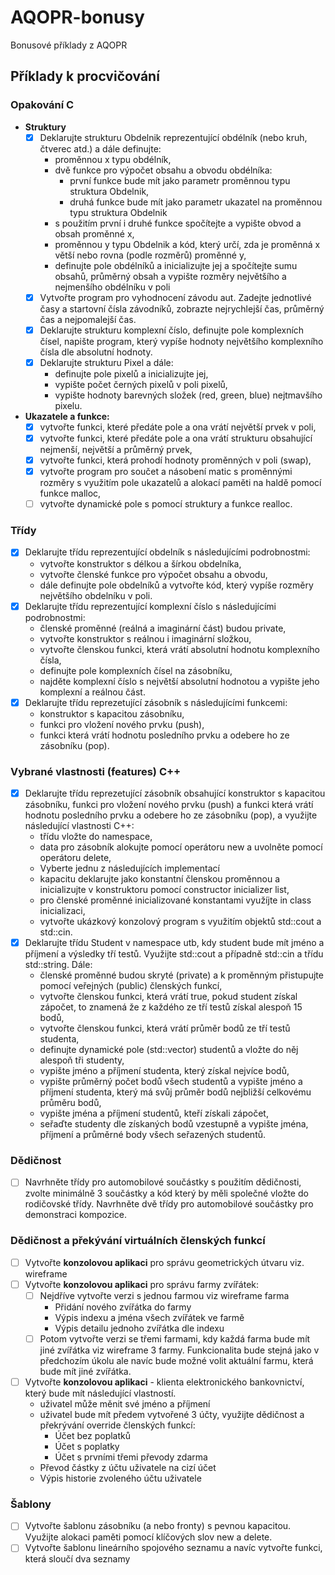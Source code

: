 # AQOPR-bonusy
Bonusové příklady z AQOPR

## Příklady k procvičování

### Opakování C
- **Struktury**
  - [x] Deklarujte strukturu Obdelnik reprezentující obdélník (nebo kruh, čtverec atd.) a dále definujte:
    - proměnnou x typu obdélník,
	- dvě funkce pro výpočet obsahu a obvodu obdélníka:
	  - první funkce bude mít jako parametr proměnnou typu struktura Obdelnik,
	  - druhá funkce bude mít jako parametr ukazatel na proměnnou typu struktura Obdelnik
	- s použitím první i druhé funkce spočítejte a vypište obvod a obsah proměnné x,
	- proměnnou y typu Obdelnik a kód, který určí, zda je proměnná x větší nebo rovna (podle rozměrů) proměnné y,
	- definujte pole obdélníků a inicializujte jej a spočítejte sumu obsahů, průměrný obsah a vypište rozměry největšího a nejmenšího obdélníku v poli
  - [x] Vytvořte program pro vyhodnocení závodu aut. Zadejte jednotlivé časy a startovní čísla závodníků, zobrazte nejrychlejší čas, průměrný čas a nejpomalejší čas.
  - [x] Deklarujte strukturu komplexní číslo, definujte pole komplexních čísel, napište program, který vypíše hodnoty největšího komplexního čísla dle absolutní hodnoty.
  - [x] Deklarujte strukturu Pixel a dále:
	- definujte pole pixelů a inicializujte jej,
	- vypište počet černých pixelů v poli pixelů,
	- vypište hodnoty barevných složek (red, green, blue) nejtmavšího pixelu.
- **Ukazatele a funkce:**
  - [x] vytvořte funkci, které předáte pole a ona vrátí největší prvek v poli,
  - [x] vytvořte funkci, které předáte pole a ona vrátí strukturu obsahující nejmenší, největší a průměrný prvek,
  - [x] vytvořte funkci, která prohodí hodnoty proměnných v poli (swap),
  - [x] vytvořte program pro součet a násobení matic s proměnnými rozměry s využitím pole ukazatelů a alokací paměti na haldě pomocí funkce malloc,
  - [ ] vytvořte dynamické pole s pomocí struktury a funkce realloc.

### Třídy
- [x] Deklarujte třídu reprezentující obdelník s následujícími podrobnostmi:
  - vytvořte konstruktor s délkou a šírkou obdelníka,
  - vytvořte členské funkce pro výpočet obsahu a obvodu,
  - dále definujte pole obdelníků a vytvořte kód, který vypíše rozměry největšího obdelníku v poli.
- [x] Deklarujte třídu reprezentující komplexní číslo s následujícími podrobnostmi:
  - členské proměnné (reálná a imaginární část) budou private,
  - vytvořte konstruktor s reálnou i imaginární složkou,
  - vytvořte členskou funkci, která vrátí absolutní hodnotu komplexního čísla,
  - definujte pole komplexních čísel na zásobníku,
  - najděte komplexní číslo s největší absolutní hodnotou a vypište jeho komplexní a reálnou část.
- [x] Deklarujte třídu reprezetující zásobník s následujícími funkcemi:
  - konstruktor s kapacitou zásobníku,
  - funkci pro vložení nového prvku (push),
  - funkci která vrátí hodnotu posledního prvku a odebere ho ze zásobníku (pop).

### Vybrané vlastnosti (features) C++
- [x] Deklarujte třídu reprezetující zásobník obsahující konstruktor s kapacitou zásobníku, funkci pro vložení nového prvku (push) a funkci která vrátí hodnotu posledního prvku a odebere ho ze zásobníku (pop), a využijte následující vlastnosti C++:
  - třídu vložte do namespace,
  - data pro zásobník alokujte pomocí operátoru new a uvolněte pomocí operátoru delete,
  - Vyberte jednu z následujících implementací
  - kapacitu deklarujte jako konstantní členskou proměnnou a inicializujte v konstruktoru pomocí constructor inicializer list,
  - pro členské proměnné inicializované konstantami využíjte in class inicializaci,
  - vytvořte ukázkový konzolový program s využitím objektů std::cout a std::cin.
- [x] Deklarujte třídu Student v namespace utb, kdy student bude mít jméno a příjmení a výsledky tří testů. Využijte std::cout a případně std::cin a třídu std::string. Dále:
  - členské proměnné budou skryté (private) a k proměnným přistupujte pomocí veřejných (public) členských funkcí,
  - vytvořte členskou funkci, která vrátí true, pokud student získal zápočet, to znamená že z každého ze tří testů získal alespoň 15 bodů,
  - vytvořte členskou funkci, která vrátí průměr bodů ze tří testů studenta,
  - definujte dynamické pole (std::vector) studentů a vložte do něj alespoň tři studenty,
  - vypište jméno a příjmení studenta, který získal nejvíce bodů,
  - vypište průměrný počet bodů všech studentů a vypište jméno a příjmení studenta, který má svůj průměr bodů nejbližší celkovému průměru bodů,
  - vypište jména a příjmení studentů, kteří získali zápočet,
  - seřaďte studenty dle získaných bodů vzestupně a vypište jména, příjmení a průměrné body všech seřazených studentů.

### Dědičnost
- [ ] Navrhněte třídy pro automobilové součástky s použitím dědičnosti, zvolte minimálně 3 součástky a kód který by měli společné vložte do rodičovské třídy. Navrhněte dvě třídy pro automobilové součástky pro demonstraci kompozice.

### Dědičnost a překývání virtuálních členských funkcí
- [ ] Vytvořte **konzolovou aplikaci** pro správu geometrických útvaru viz. wireframe
- [ ] Vytvořte **konzolovou aplikaci** pro správu farmy zvířátek:
  - [ ] Nejdříve vytvořte verzi s jednou farmou viz wireframe farma
    - Přidání nového zvířátka do farmy
    - Výpis indexu a jména všech zvířátek ve farmě
    - Výpis detailu jednoho zvířátka dle indexu
  - [ ] Potom vytvořte verzi se třemi farmami, kdy každá farma bude mít jiné zvířátka viz wireframe 3 farmy. Funkcionalita bude stejná jako v předchozím úkolu ale navíc bude možné volit aktuální farmu, která bude mít jiné zvířátka.
- [ ] Vytvořte **konzolovou aplikaci** - klienta elektronického bankovnictví, který bude mít následující vlastností.
  - uživatel může měnit své jméno a příjmení
  - uživatel bude mít předem vytvořené 3 účty, využijte dědičnost a překrývání override členských funkcí:
    - Účet bez poplatků
    - Účet s poplatky
    - Účet s prvními třemi převody zdarma
  - Převod částky z účtu uživatele na cizí účet
  - Výpis historie zvoleného účtu uživatele

### Šablony
- [ ] Vytvořte šablonu zásobníku (a nebo fronty) s pevnou kapacitou. Využijte alokaci paměti pomocí klíčových slov new a delete.
- [ ] Vytvořte šablonu lineárního spojového seznamu a navíc vytvořte funkci, která sloučí dva seznamy
